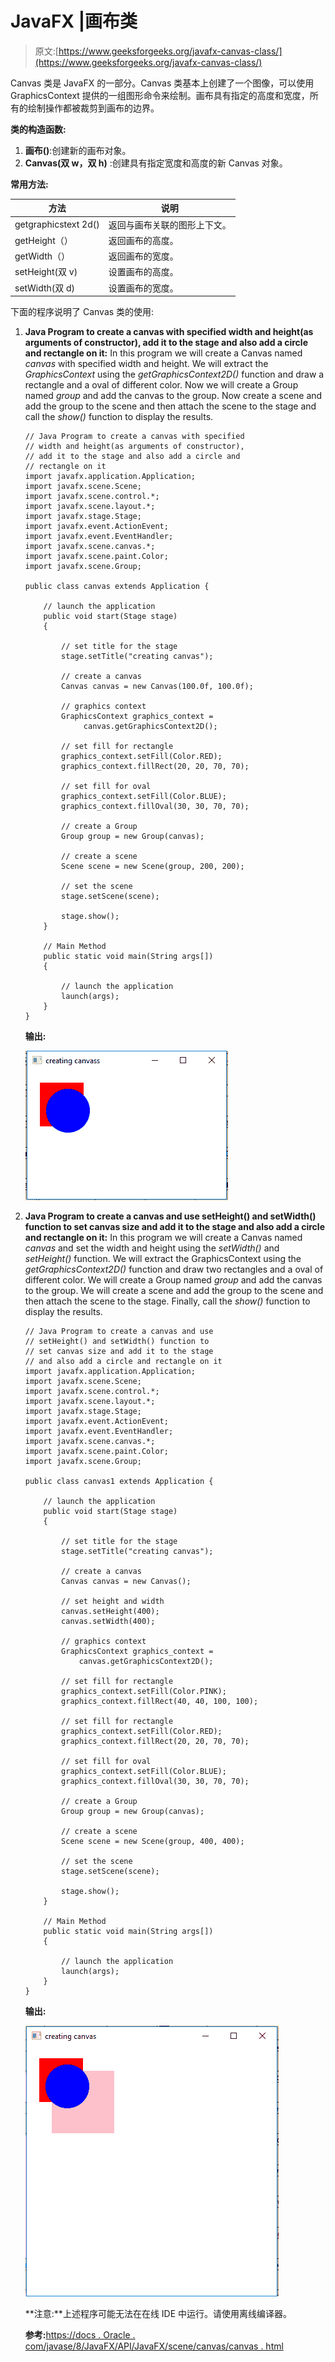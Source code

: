 # JavaFX |画布类

> 原文:[https://www.geeksforgeeks.org/javafx-canvas-class/](https://www.geeksforgeeks.org/javafx-canvas-class/)

Canvas 类是 JavaFX 的一部分。Canvas 类基本上创建了一个图像，可以使用 GraphicsContext 提供的一组图形命令来绘制。画布具有指定的高度和宽度，所有的绘制操作都被裁剪到画布的边界。

**类的构造函数:**

1.  **画布()**:创建新的画布对象。
2.  **Canvas(双 w，双 h)** :创建具有指定宽度和高度的新 Canvas 对象。

**常用方法:**

| 方法 | 说明 |
| --- | --- |
| getgraphicstext 2d() | 返回与画布关联的图形上下文。 |
| getHeight（） | 返回画布的高度。 |
| getWidth（） | 返回画布的宽度。 |
| setHeight(双 v) | 设置画布的高度。 |
| setWidth(双 d) | 设置画布的宽度。 |

下面的程序说明了 Canvas 类的使用:

1.  **Java Program to create a canvas with specified width and height(as arguments of constructor), add it to the stage and also add a circle and rectangle on it:** In this program we will create a Canvas named *canvas* with specified width and height. We will extract the *GraphicsContext* using the *getGraphicsContext2D()* function and draw a rectangle and a oval of different color. Now we will create a Group named *group* and add the canvas to the group. Now create a scene and add the group to the scene and then attach the scene to the stage and call the *show()* function to display the results.

    ```
    // Java Program to create a canvas with specified
    // width and height(as arguments of constructor),
    // add it to the stage and also add a circle and
    // rectangle on it
    import javafx.application.Application;
    import javafx.scene.Scene;
    import javafx.scene.control.*;
    import javafx.scene.layout.*;
    import javafx.stage.Stage;
    import javafx.event.ActionEvent;
    import javafx.event.EventHandler;
    import javafx.scene.canvas.*;
    import javafx.scene.paint.Color;
    import javafx.scene.Group;

    public class canvas extends Application {

        // launch the application
        public void start(Stage stage)
        {

            // set title for the stage
            stage.setTitle("creating canvas");

            // create a canvas
            Canvas canvas = new Canvas(100.0f, 100.0f);

            // graphics context
            GraphicsContext graphics_context = 
                 canvas.getGraphicsContext2D();

            // set fill for rectangle
            graphics_context.setFill(Color.RED);
            graphics_context.fillRect(20, 20, 70, 70);

            // set fill for oval
            graphics_context.setFill(Color.BLUE);
            graphics_context.fillOval(30, 30, 70, 70);

            // create a Group
            Group group = new Group(canvas);

            // create a scene
            Scene scene = new Scene(group, 200, 200);

            // set the scene
            stage.setScene(scene);

            stage.show();
        }

        // Main Method
        public static void main(String args[])
        {

            // launch the application
            launch(args);
        }
    }
    ```

    **输出:**

    ![](img/69a549d3acc866b9d98bfa2ee2783935.png)

2.  **Java Program to create a canvas and use setHeight() and setWidth() function to set canvas size and add it to the stage and also add a circle and rectangle on it:** In this program we will create a Canvas named *canvas* and set the width and height using the *setWidth()* and *setHeight()* function. We will extract the GraphicsContext using the *getGraphicsContext2D()* function and draw two rectangles and a oval of different color. We will create a Group named *group* and add the canvas to the group. We will create a scene and add the group to the scene and then attach the scene to the stage. Finally, call the *show()* function to display the results.

    ```
    // Java Program to create a canvas and use 
    // setHeight() and setWidth() function to
    // set canvas size and add it to the stage
    // and also add a circle and rectangle on it
    import javafx.application.Application;
    import javafx.scene.Scene;
    import javafx.scene.control.*;
    import javafx.scene.layout.*;
    import javafx.stage.Stage;
    import javafx.event.ActionEvent;
    import javafx.event.EventHandler;
    import javafx.scene.canvas.*;
    import javafx.scene.paint.Color;
    import javafx.scene.Group;

    public class canvas1 extends Application {

        // launch the application
        public void start(Stage stage)
        {

            // set title for the stage
            stage.setTitle("creating canvas");

            // create a canvas
            Canvas canvas = new Canvas();

            // set height and width
            canvas.setHeight(400);
            canvas.setWidth(400);

            // graphics context
            GraphicsContext graphics_context = 
                canvas.getGraphicsContext2D();

            // set fill for rectangle
            graphics_context.setFill(Color.PINK);
            graphics_context.fillRect(40, 40, 100, 100);

            // set fill for rectangle
            graphics_context.setFill(Color.RED);
            graphics_context.fillRect(20, 20, 70, 70);

            // set fill for oval
            graphics_context.setFill(Color.BLUE);
            graphics_context.fillOval(30, 30, 70, 70);

            // create a Group
            Group group = new Group(canvas);

            // create a scene
            Scene scene = new Scene(group, 400, 400);

            // set the scene
            stage.setScene(scene);

            stage.show();
        }

        // Main Method
        public static void main(String args[])
        {

            // launch the application
            launch(args);
        }
    }
    ```

    **输出:**

    ![](img/7035a30868f989ffb2fd25f5631f2247.png)

    **注意:**上述程序可能无法在在线 IDE 中运行。请使用离线编译器。

    **参考:**[https://docs . Oracle . com/javase/8/JavaFX/API/JavaFX/scene/canvas/canvas . html](https://docs.oracle.com/javase/8/javafx/api/javafx/scene/canvas/Canvas.html)